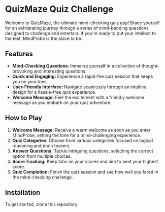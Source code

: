 # QuizMaze Quiz Challenge

Welcome to QuizMaze, the ultimate mind-checking quiz app! Brace yourself for an exhilarating journey through a series of mind-bending questions designed to challenge and entertain. If you're ready to put your intellect to the test, MindProbe is the place to be.

## Features

- **Mind-Checking Questions:** Immerse yourself in a collection of thought-provoking and interesting questions.
- **Quick and Engaging:** Experience a rapid-fire quiz session that keeps you on your toes.
- **User-Friendly Interface:** Navigate seamlessly through an intuitive design for a hassle-free quiz experience.
- **Welcome Message:** Feel the excitement with a friendly welcome message as you embark on your quiz adventure.

## How to Play

1. **Welcome Message:** Receive a warm welcome as soon as you enter MindProbe, setting the tone for a mind-challenging experience.
2. **Quiz Categories:** Choose from various categories focused on logical reasoning and brain teasers.
3. **Answer Questions:** Tackle intriguing questions, selecting the correct option from multiple choices.
4. **Score Tracking:** Keep tabs on your scores and aim to beat your highest score.
5. **Quiz Completion:** Finish the quiz session and see how well you fared in the mind-checking challenge.

## Installation

To get started, clone this repository:
 

